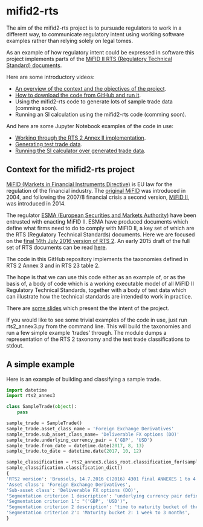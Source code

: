 # mifid2-rts

The aim of the mifid2-rts project is to pursuade regulators to work in a different way, to communicate regulatory intent using working software examples rather than relying solely on legal tomes. 

As an example of how regulatory intent could be expressed in software this project implements parts of the [MiFID II RTS (Regulatory Technical Standard) documents](http://eur-lex.europa.eu/legal-content/EN/TXT/PDF/?uri=CELEX:32017R0583&rid=1).

Here are some introductory videos:
* [An overview of the context and the objectives of the project](https://www.youtube.com/watch?v=kmV2jDNgH-Q).
* [How to download the code from GitHub and run it](https://youtu.be/Hoo31-LJi4s).
* Using the mifid2-rts code to generate lots of sample trade data (comming soon).
* Running an SI calculation using the mifid2-rts code (comming soon).

And here are some Jupyter Notebook examples of the code in use:
* [Working through the RTS 2 Annex II implementation](https://github.com/bwbadger/mifid2-rts/blob/master/rts/RTS2_Worked_Examples.ipynb).
* [Generating test trade data](https://github.com/bwbadger/mifid2-rts/blob/master/rts/Trade%20data%20generation%20and%20testing.ipynb).
* [Running the SI calculator over generated trade data](https://github.com/bwbadger/mifid2-rts/blob/master/rts/Using%20sample%20trades%20in%20an%20SI%20calculation.ipynb).


## Context for the mifid2-rts project

[MiFID (Markets in Financial Instruments Directive)](https://en.wikipedia.org/wiki/Markets_in_Financial_Instruments_Directive_2004) is EU law for the regulation of the financial industry.  The [original MiFID](http://eur-lex.europa.eu/LexUriServ/LexUriServ.do?uri=CELEX:32004L0039:EN:HTML) was introduced in 2004, and following the 2007/8 financial crisis a second version, [MiFID II](https://www.esma.europa.eu/policy-rules/mifid-ii-and-mifir), was introduced in 2014.

The regulator [ESMA (European Securities and Markets Authority)](https://en.wikipedia.org/wiki/European_Securities_and_Markets_Authority) have been entrusted with enacting MiFID II.  ESMA have produced documents which define what firms need to do to comply with MiFID II, a key set of which are the RTS (Regulatory Technical Standards) documents.  Here we are focused on the [final 14th July 2016 version of RTS 2](http://eur-lex.europa.eu/legal-content/EN/TXT/PDF/?uri=CELEX:32017R0583&rid=1).  An early 2015 draft of the full set of RTS documents can be read [here](https://www.esma.europa.eu/sites/default/files/library/2015/11/2015-esma-1464_annex_i_-_draft_rts_and_its_on_mifid_ii_and_mifir.pdf).

The code in this GitHub repository implements the taxonomies defined in RTS 2 Annex 3 and in RTS 23 table 2.

The hope is that we can use this code either as an example of, or as the basis of, a body of code which is a working executable model of all MiFID II Regulatory Technical Standards, together with a body of test data which can illustrate how the technical standards are intended to work in practice.

There are [some slides](https://docs.google.com/presentation/d/1sVgeO3IAO7ZMrbzAYWZtbu21MxFlESL0ONvJHUuFgBc/edit?usp=sharing) which present the the intent of the project.

If you would like to see some trivial examples of the code in use, just run rts2_annex3.py from the command line.  This will build the taxonomies and run a few simple example ‘trades’ through.  The module dumps a representation of the RTS 2 taxonomy and the test trade classifications to stdout.

## A simple example

Here is an example of building and classifying a sample trade.

```python
import datetime
import rts2_annex3

class SampleTrade(object):
    pass

sample_trade = SampleTrade()
sample_trade.asset_class_name = 'Foreign Exchange Derivatives'
sample_trade.sub_asset_class_name= 'Deliverable FX options (DO)'
sample_trade.underlying_currency_pair = ('GBP', 'USD')
sample_trade.from_date = datetime.date(2017, 8, 13)
sample_trade.to_date = datetime.date(2017, 10, 12)

sample_classification = rts2_annex3.class_root.classification_for(sample_trade)
sample_classification.classification_dict()
{
'RTS2 version': 'Brussels, 14.7.2016 C(2016) 4301 final ANNEXES 1 to 4', 
'Asset class': 'Foreign Exchange Derivatives', 
'Sub-asset class': 'Deliverable FX options (DO)', 
'Segmentation criterion 1 description': 'underlying currency pair defined as combination of the two currencies underlying the derivative contract', 
'Segmentation criterion 1': "('GBP', 'USD')", 
'Segmentation criterion 2 description': 'time to maturity bucket of the swap defined as follows:',
'Segmentation criterion 2': 'Maturity bucket 2: 1 week to 3 months', 
} 
```

